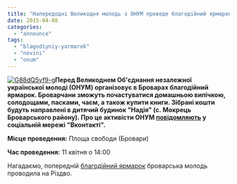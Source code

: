 ```yaml
---
title: "Напередодні Великодня молодь з ОНУМ проведе благодійний ярмарок"
date: 2015-04-08
categories: 
  - "announce"
tags: 
  - "blagodiyniy-yarmarok"
  - "novini"
  - "onum"
---
```


[![G88dQ5yf9-g](https://mpz.brovary.org/wp-content/uploads/2015/04/G88dQ5yf9-g.jpg)](https://mpz.brovary.org/wp-content/uploads/2015/04/G88dQ5yf9-g.jpg)**Перед Великоднем Об'єднання незалежної української молоді (ОНУМ) організовує в Броварах благодійний ярмарок. Броварчани зможуть почастуватися домашньою випічкою, солодощами, пасками, чаєм, а також купити книги. Зібрані кошти будуть направлені в дитячий будинок "Надія" (с. Мокрець Броварського району). Про це активісти ОНУМ [повідомляють](https://vk.com/event90576866) у соціальній мережі "Вконтакті".**

**Місце проведення:** Площа свободи (Бровари)

**Час проведення:** 11 квітня о 14:00

Нагадаємо, попередній [благодійний ярмарок](https://mpz.brovary.org/brovarska-molod-provela-blagodiyniy-rizdvyaniy-yarmarok/) броварська молодь проводила на Різдво.
